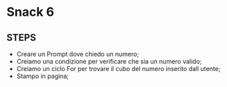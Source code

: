 Snack 6
=======

## STEPS

- Creare un Prompt dove chiedo un numero;
- Creiamo una condizione per verificare che sia un numero valido;
- Creiamo un ciclo For per trovare il cubo del numero inserito dall utente;
- Stampo in pagina;